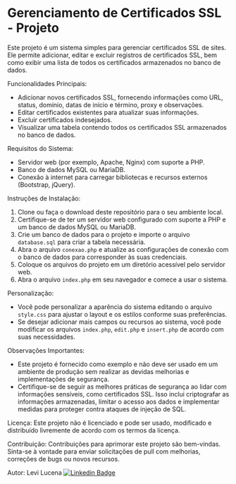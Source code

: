 # Gerenciamento de Certificados SSL - Projeto

Este projeto é um sistema simples para gerenciar certificados SSL de sites. Ele permite adicionar, editar e excluir registros de certificados SSL, bem como exibir uma lista de todos os certificados armazenados no banco de dados.

Funcionalidades Principais:
- Adicionar novos certificados SSL, fornecendo informações como URL, status, domínio, datas de início e término, proxy e observações.
- Editar certificados existentes para atualizar suas informações.
- Excluir certificados indesejados.
- Visualizar uma tabela contendo todos os certificados SSL armazenados no banco de dados.

Requisitos do Sistema:
- Servidor web (por exemplo, Apache, Nginx) com suporte a PHP.
- Banco de dados MySQL ou MariaDB.
- Conexão à internet para carregar bibliotecas e recursos externos (Bootstrap, jQuery).

Instruções de Instalação:
1. Clone ou faça o download deste repositório para o seu ambiente local.
2. Certifique-se de ter um servidor web configurado com suporte a PHP e um banco de dados MySQL ou MariaDB.
3. Crie um banco de dados para o projeto e importe o arquivo `database.sql` para criar a tabela necessária.
4. Abra o arquivo `conexao.php` e atualize as configurações de conexão com o banco de dados para corresponder às suas credenciais.
5. Coloque os arquivos do projeto em um diretório acessível pelo servidor web.
6. Abra o arquivo `index.php` em seu navegador e comece a usar o sistema.

Personalização:
- Você pode personalizar a aparência do sistema editando o arquivo `style.css` para ajustar o layout e os estilos conforme suas preferências.
- Se desejar adicionar mais campos ou recursos ao sistema, você pode modificar os arquivos `index.php`, `edit.php` e `insert.php` de acordo com suas necessidades.

Observações Importantes:
- Este projeto é fornecido como exemplo e não deve ser usado em um ambiente de produção sem realizar as devidas melhorias e implementações de segurança.
- Certifique-se de seguir as melhores práticas de segurança ao lidar com informações sensíveis, como certificados SSL. Isso inclui criptografar as informações armazenadas, limitar o acesso aos dados e implementar medidas para proteger contra ataques de injeção de SQL.

Licença:
Este projeto não é licenciado e pode ser usado, modificado e distribuído livremente de acordo com os termos da licença.

Contribuição:
Contribuições para aprimorar este projeto são bem-vindas. Sinta-se à vontade para enviar solicitações de pull com melhorias, correções de bugs ou novos recursos.

Autor:
Levi Lucena 
[![Linkedin Badge](https://img.shields.io/badge/-LinkedIn-blue?style=flat-square&logo=Linkedin&logoColor=white&link=https://www.linkedin.com/in/levilucena/)](https://www.linkedin.com/in/levilucena/)

